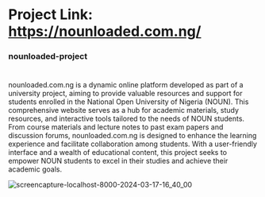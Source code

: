 # Project Link: https://nounloaded.com.ng/

### nounloaded-project

#

nounloaded.com.ng is a dynamic online platform developed as part of a university project, aiming to provide valuable resources and support for students enrolled in the National Open University of Nigeria (NOUN). This comprehensive website serves as a hub for academic materials, study resources, and interactive tools tailored to the needs of NOUN students. From course materials and lecture notes to past exam papers and discussion forums, nounloaded.com.ng is designed to enhance the learning experience and facilitate collaboration among students. With a user-friendly interface and a wealth of educational content, this project seeks to empower NOUN students to excel in their studies and achieve their academic goals.


![screencapture-localhost-8000-2024-03-17-16_40_00](https://github.com/Muhammad-ijazCRT/nounloaded-project/assets/75518471/b088c26f-097e-4d3e-8648-4b8b5e582db3)
